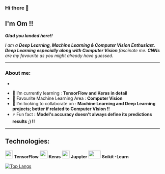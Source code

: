 ### Hi there 👋

## I'm Om !!

***Glad you landed here!!***


*I am a **Deep Learning, Machine Learning & Computer Vision Enthusiast.** **Deep Learning especially along with Computer Vision** fascinate me. **CNNs** are my favourite as you might already have guessed.*

------------------

### About me: 
* 
- 🔭 I’m currently learning   :   **TensorFlow and Keras in detail**
- 🌟 Favourite Machine Learning Area   :  **Computer Vision**
- 👯 I’m looking to collaborate on   :   **Machine Learning and Deep Learning projects; better if related to Computer Vision !!**
- ⚡ Fun fact  :   **Model's accuracy doesn't always define its predictions results ;) !!**

------------------

## Technologies: 

<img src="https://img.icons8.com/color/2x/tensorflow.png" height="25px" width="25px" alt=""> **TensorFlow** 
<img src="https://upload.wikimedia.org/wikipedia/commons/c/c9/Keras_Logo.jpg" height="25px" width="25px" alt=""> **Keras** 
<img src="https://miro.medium.com/max/1036/1*FogMIj4gYwp3fTHLZuwavQ.png" height="25px" width="25px" alt=""> **Jupyter**
<img src="https://upload.wikimedia.org/wikipedia/commons/thumb/0/05/Scikit_learn_logo_small.svg/1024px-Scikit_learn_logo_small.svg.png" height="25px" width="40px" alt=""> **Scikit -Learn**



[![Top Langs](https://github-readme-stats.vercel.app/api/top-langs/?username=Om4AI)](https://github.com/anuraghazra/github-readme-stats)
